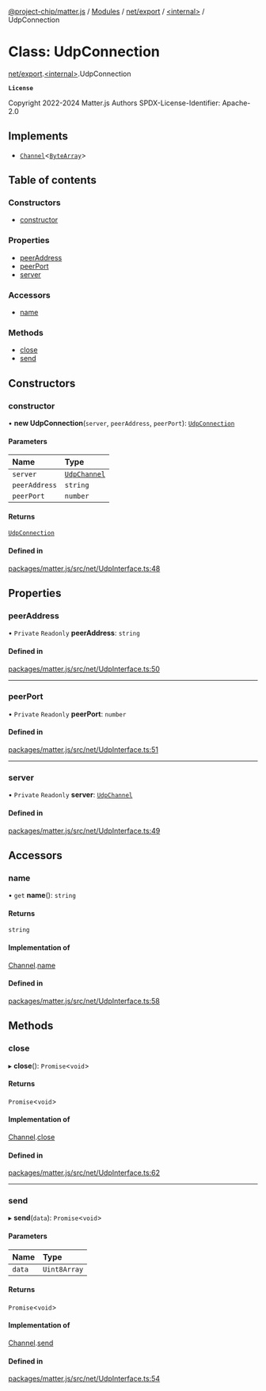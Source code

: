 [@project-chip/matter.js](../README.md) / [Modules](../modules.md) / [net/export](../modules/net_export.md) / [\<internal\>](../modules/net_export._internal_.md) / UdpConnection

# Class: UdpConnection

[net/export](../modules/net_export.md).[\<internal\>](../modules/net_export._internal_.md).UdpConnection

**`License`**

Copyright 2022-2024 Matter.js Authors
SPDX-License-Identifier: Apache-2.0

## Implements

- [`Channel`](../interfaces/common_export.Channel.md)\<[`ByteArray`](../modules/util_export.md#bytearray)\>

## Table of contents

### Constructors

- [constructor](net_export._internal_.UdpConnection.md#constructor)

### Properties

- [peerAddress](net_export._internal_.UdpConnection.md#peeraddress)
- [peerPort](net_export._internal_.UdpConnection.md#peerport)
- [server](net_export._internal_.UdpConnection.md#server)

### Accessors

- [name](net_export._internal_.UdpConnection.md#name)

### Methods

- [close](net_export._internal_.UdpConnection.md#close)
- [send](net_export._internal_.UdpConnection.md#send)

## Constructors

### constructor

• **new UdpConnection**(`server`, `peerAddress`, `peerPort`): [`UdpConnection`](net_export._internal_.UdpConnection.md)

#### Parameters

| Name | Type |
| :------ | :------ |
| `server` | [`UdpChannel`](../interfaces/net_export.UdpChannel.md) |
| `peerAddress` | `string` |
| `peerPort` | `number` |

#### Returns

[`UdpConnection`](net_export._internal_.UdpConnection.md)

#### Defined in

[packages/matter.js/src/net/UdpInterface.ts:48](https://github.com/project-chip/matter.js/blob/5f71eedebdb9fa54338bde320c311bb359b7455d/packages/matter.js/src/net/UdpInterface.ts#L48)

## Properties

### peerAddress

• `Private` `Readonly` **peerAddress**: `string`

#### Defined in

[packages/matter.js/src/net/UdpInterface.ts:50](https://github.com/project-chip/matter.js/blob/5f71eedebdb9fa54338bde320c311bb359b7455d/packages/matter.js/src/net/UdpInterface.ts#L50)

___

### peerPort

• `Private` `Readonly` **peerPort**: `number`

#### Defined in

[packages/matter.js/src/net/UdpInterface.ts:51](https://github.com/project-chip/matter.js/blob/5f71eedebdb9fa54338bde320c311bb359b7455d/packages/matter.js/src/net/UdpInterface.ts#L51)

___

### server

• `Private` `Readonly` **server**: [`UdpChannel`](../interfaces/net_export.UdpChannel.md)

#### Defined in

[packages/matter.js/src/net/UdpInterface.ts:49](https://github.com/project-chip/matter.js/blob/5f71eedebdb9fa54338bde320c311bb359b7455d/packages/matter.js/src/net/UdpInterface.ts#L49)

## Accessors

### name

• `get` **name**(): `string`

#### Returns

`string`

#### Implementation of

[Channel](../interfaces/common_export.Channel.md).[name](../interfaces/common_export.Channel.md#name)

#### Defined in

[packages/matter.js/src/net/UdpInterface.ts:58](https://github.com/project-chip/matter.js/blob/5f71eedebdb9fa54338bde320c311bb359b7455d/packages/matter.js/src/net/UdpInterface.ts#L58)

## Methods

### close

▸ **close**(): `Promise`\<`void`\>

#### Returns

`Promise`\<`void`\>

#### Implementation of

[Channel](../interfaces/common_export.Channel.md).[close](../interfaces/common_export.Channel.md#close)

#### Defined in

[packages/matter.js/src/net/UdpInterface.ts:62](https://github.com/project-chip/matter.js/blob/5f71eedebdb9fa54338bde320c311bb359b7455d/packages/matter.js/src/net/UdpInterface.ts#L62)

___

### send

▸ **send**(`data`): `Promise`\<`void`\>

#### Parameters

| Name | Type |
| :------ | :------ |
| `data` | `Uint8Array` |

#### Returns

`Promise`\<`void`\>

#### Implementation of

[Channel](../interfaces/common_export.Channel.md).[send](../interfaces/common_export.Channel.md#send)

#### Defined in

[packages/matter.js/src/net/UdpInterface.ts:54](https://github.com/project-chip/matter.js/blob/5f71eedebdb9fa54338bde320c311bb359b7455d/packages/matter.js/src/net/UdpInterface.ts#L54)
